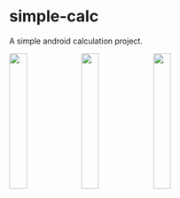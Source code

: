 # simple-calc
A simple android calculation project.

<img width="25%" src="https://raw.github.com/dgknrsln/simple-calc/master/screenshots1.png"/>
<img width="25%" src="https://raw.github.com/dgknrsln/simple-calc/master/screenshots2.png"/>
<img width="25%" src="https://raw.github.com/dgknrsln/simple-calc/master/screenshots3.png"/>
